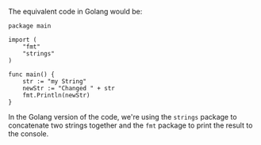 The equivalent code in Golang would be:

```golang
package main

import (
	"fmt"
	"strings"
)

func main() {
	str := "my String"
	newStr := "Changed " + str 
	fmt.Println(newStr)
}
```
In the Golang version of the code, we're using the `strings` package to concatenate two strings together and the `fmt` package to print the result to the console.
